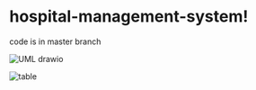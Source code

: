 # hospital-management-system!
code is in master branch

![UML drawio](https://github.com/InsafAmer01/hospital-management-system/assets/111234991/c5375cb8-2a94-482e-a3e6-9ed1406f22bb)

![table](https://github.com/InsafAmer01/hospital-management-system/assets/111234991/02608018-05ba-4266-a4bf-e26816a37453)
